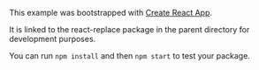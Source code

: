 This example was bootstrapped with [Create React App](https://github.com/facebook/create-react-app).

It is linked to the react-replace package in the parent directory for development purposes.

You can run `npm install` and then `npm start` to test your package.
